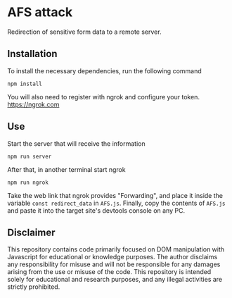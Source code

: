 # AFS attack

Redirection of sensitive form data to a remote server.

## Installation

To install the necessary dependencies, run the following command
```npm
npm install
```
You will also need to register with ngrok and configure your token. https://ngrok.com

## Use

Start the server that will receive the information
```npm
npm run server
```
After that, in another terminal start ngrok
```npm
npm run ngrok
```

Take the web link that ngrok provides <span translate="no">"Forwarding"</span>, and place it inside the variable ```const redirect_data``` in ```AFS.js```.
Finally, copy the contents of ```AFS.js``` and paste it into the target site's devtools console on any PC.

## Disclaimer


This repository contains code primarily focused on DOM manipulation with Javascript for educational or knowledge purposes. The author disclaims any responsibility for misuse and will not be responsible for any damages arising from the use or misuse of the code. This repository is intended solely for educational and research purposes, and any illegal activities are strictly prohibited.
